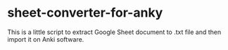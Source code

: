 # sheet-converter-for-anky
This is a little script to extract Google Sheet document to .txt file and then import it on Anki software.
